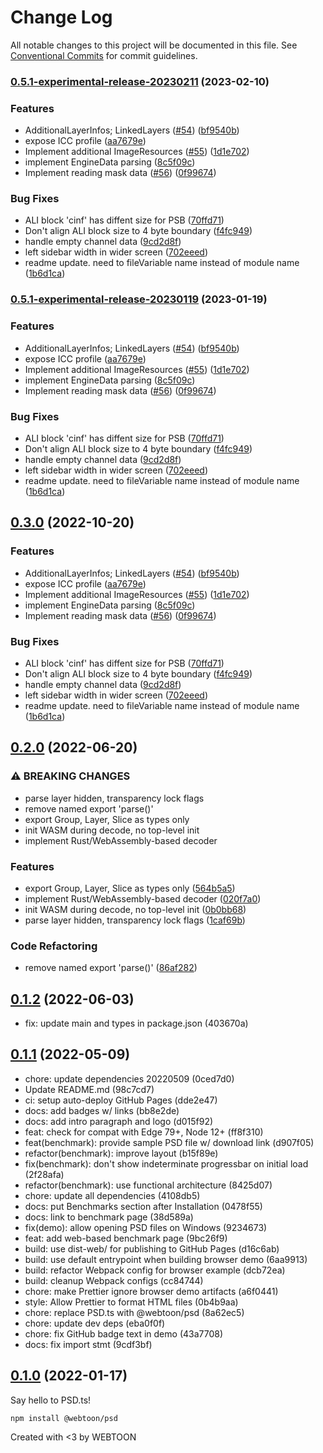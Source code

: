 # Change Log

All notable changes to this project will be documented in this file.
See [Conventional Commits](https://conventionalcommits.org) for commit guidelines.

### [0.5.1-experimental-release-20230211](https://github.com/opendesigndev/psd-ts/compare/0.2.0...0.5.1-experimental-release-20230211) (2023-02-10)


### Features

* AdditionalLayerInfos; LinkedLayers ([#54](https://github.com/opendesigndev/psd-ts/issues/54)) ([bf9540b](https://github.com/opendesigndev/psd-ts/commit/bf9540b784e23dcfe49b30fdba2931177d500ae2))
* expose ICC profile ([aa7679e](https://github.com/opendesigndev/psd-ts/commit/aa7679e6e79e22b8ea8ff8a8d4414cc90d6d7bf7))
* Implement additional ImageResources ([#55](https://github.com/opendesigndev/psd-ts/issues/55)) ([1d1e702](https://github.com/opendesigndev/psd-ts/commit/1d1e70234282e09da2404132368d5bbbb4d31aa5))
* implement EngineData parsing ([8c5f09c](https://github.com/opendesigndev/psd-ts/commit/8c5f09cf5b0338cda1344b56dd1aa9b1979da195))
* Implement reading mask data ([#56](https://github.com/opendesigndev/psd-ts/issues/56)) ([0f99674](https://github.com/opendesigndev/psd-ts/commit/0f9967493297a139d4773b1bb63991a6d8ae6b72))


### Bug Fixes

* ALI block 'cinf' has diffent size for PSB ([70ffd71](https://github.com/opendesigndev/psd-ts/commit/70ffd7107490400a6d4d5f9a595e8e0b95e60c91))
* Don't align ALI block size to 4 byte boundary ([f4fc949](https://github.com/opendesigndev/psd-ts/commit/f4fc9497d2826aeaed17910194dc9e8f7130ebe9))
* handle empty channel data ([9cd2d8f](https://github.com/opendesigndev/psd-ts/commit/9cd2d8f1caeeed778a9c902892f524d2d96b3f1b))
* left sidebar width in wider screen ([702eeed](https://github.com/opendesigndev/psd-ts/commit/702eeed01ae1da5338cf7aeb2b45002cb33c45ef))
* readme update. need to fileVariable name instead of module name ([1b6d1ca](https://github.com/opendesigndev/psd-ts/commit/1b6d1ca25d295bf2956191f466d358bc4a823a59))

### [0.5.1-experimental-release-20230119](https://github.com/opendesigndev/psd-ts/compare/0.2.0...0.5.1-experimental-release-20230119) (2023-01-19)


### Features

* AdditionalLayerInfos; LinkedLayers ([#54](https://github.com/opendesigndev/psd-ts/issues/54)) ([bf9540b](https://github.com/opendesigndev/psd-ts/commit/bf9540b784e23dcfe49b30fdba2931177d500ae2))
* expose ICC profile ([aa7679e](https://github.com/opendesigndev/psd-ts/commit/aa7679e6e79e22b8ea8ff8a8d4414cc90d6d7bf7))
* Implement additional ImageResources ([#55](https://github.com/opendesigndev/psd-ts/issues/55)) ([1d1e702](https://github.com/opendesigndev/psd-ts/commit/1d1e70234282e09da2404132368d5bbbb4d31aa5))
* implement EngineData parsing ([8c5f09c](https://github.com/opendesigndev/psd-ts/commit/8c5f09cf5b0338cda1344b56dd1aa9b1979da195))
* Implement reading mask data ([#56](https://github.com/opendesigndev/psd-ts/issues/56)) ([0f99674](https://github.com/opendesigndev/psd-ts/commit/0f9967493297a139d4773b1bb63991a6d8ae6b72))


### Bug Fixes

* ALI block 'cinf' has diffent size for PSB ([70ffd71](https://github.com/opendesigndev/psd-ts/commit/70ffd7107490400a6d4d5f9a595e8e0b95e60c91))
* Don't align ALI block size to 4 byte boundary ([f4fc949](https://github.com/opendesigndev/psd-ts/commit/f4fc9497d2826aeaed17910194dc9e8f7130ebe9))
* handle empty channel data ([9cd2d8f](https://github.com/opendesigndev/psd-ts/commit/9cd2d8f1caeeed778a9c902892f524d2d96b3f1b))
* left sidebar width in wider screen ([702eeed](https://github.com/opendesigndev/psd-ts/commit/702eeed01ae1da5338cf7aeb2b45002cb33c45ef))
* readme update. need to fileVariable name instead of module name ([1b6d1ca](https://github.com/opendesigndev/psd-ts/commit/1b6d1ca25d295bf2956191f466d358bc4a823a59))

## [0.3.0](https://github.com/webtoon/psd/compare/0.2.0...0.3.0) (2022-10-20)

### Features

- AdditionalLayerInfos; LinkedLayers ([#54](https://github.com/webtoon/psd/issues/54)) ([bf9540b](https://github.com/webtoon/psd/commit/bf9540b784e23dcfe49b30fdba2931177d500ae2))
- expose ICC profile ([aa7679e](https://github.com/webtoon/psd/commit/aa7679e6e79e22b8ea8ff8a8d4414cc90d6d7bf7))
- Implement additional ImageResources ([#55](https://github.com/webtoon/psd/issues/55)) ([1d1e702](https://github.com/webtoon/psd/commit/1d1e70234282e09da2404132368d5bbbb4d31aa5))
- implement EngineData parsing ([8c5f09c](https://github.com/webtoon/psd/commit/8c5f09cf5b0338cda1344b56dd1aa9b1979da195))
- Implement reading mask data ([#56](https://github.com/webtoon/psd/issues/56)) ([0f99674](https://github.com/webtoon/psd/commit/0f9967493297a139d4773b1bb63991a6d8ae6b72))

### Bug Fixes

- ALI block 'cinf' has diffent size for PSB ([70ffd71](https://github.com/webtoon/psd/commit/70ffd7107490400a6d4d5f9a595e8e0b95e60c91))
- Don't align ALI block size to 4 byte boundary ([f4fc949](https://github.com/webtoon/psd/commit/f4fc9497d2826aeaed17910194dc9e8f7130ebe9))
- handle empty channel data ([9cd2d8f](https://github.com/webtoon/psd/commit/9cd2d8f1caeeed778a9c902892f524d2d96b3f1b))
- left sidebar width in wider screen ([702eeed](https://github.com/webtoon/psd/commit/702eeed01ae1da5338cf7aeb2b45002cb33c45ef))
- readme update. need to fileVariable name instead of module name ([1b6d1ca](https://github.com/webtoon/psd/commit/1b6d1ca25d295bf2956191f466d358bc4a823a59))

## [0.2.0](https://github.com/webtoon/psd/compare/0.1.2...0.2.0) (2022-06-20)

### ⚠ BREAKING CHANGES

- parse layer hidden, transparency lock flags
- remove named export 'parse()'
- export Group, Layer, Slice as types only
- init WASM during decode, no top-level init
- implement Rust/WebAssembly-based decoder

### Features

- export Group, Layer, Slice as types only ([564b5a5](https://github.com/webtoon/psd/commit/564b5a5a7a87c40458e837c70902164d3e283660))
- implement Rust/WebAssembly-based decoder ([020f7a0](https://github.com/webtoon/psd/commit/020f7a00e9244a8b5c7cc30d8c68b62b2574a969))
- init WASM during decode, no top-level init ([0b0bb68](https://github.com/webtoon/psd/commit/0b0bb6822859c034ab8fb6345a7f301c249b0b44))
- parse layer hidden, transparency lock flags ([1caf69b](https://github.com/webtoon/psd/commit/1caf69b927cde01609e8b26a68c40eae80d58606))

### Code Refactoring

- remove named export 'parse()' ([86af282](https://github.com/webtoon/psd/commit/86af282efa6b4bef05f8ea6148461230bf01ab28))

## [0.1.2](https://github.com/webtoon/psd/compare/0.1.1...0.1.2) (2022-06-03)

- fix: update main and types in package.json (403670a)

## [0.1.1](https://github.com/webtoon/psd/compare/0.1.0...0.1.1) (2022-05-09)

- chore: update dependencies 20220509 (0ced7d0)
- Update README.md (98c7cd7)
- ci: setup auto-deploy GitHub Pages (dde2e47)
- docs: add badges w/ links (bb8e2de)
- docs: add intro paragraph and logo (d015f92)
- feat: check for compat with Edge 79+, Node 12+ (ff8f310)
- feat(benchmark): provide sample PSD file w/ download link (d907f05)
- refactor(benchmark): improve layout (b15f89e)
- fix(benchmark): don't show indeterminate progressbar on initial load (2f28afa)
- refactor(benchmark): use functional architecture (8425d07)
- chore: update all dependencies (4108db5)
- docs: put Benchmarks section after Installation (0478f55)
- docs: link to benchmark page (38d589a)
- fix(demo): allow opening PSD files on Windows (9234673)
- feat: add web-based benchmark page (9bc26f9)
- build: use dist-web/ for publishing to GitHub Pages (d16c6ab)
- build: use default entrypoint when building browser demo (6aa9913)
- build: refactor Webpack config for browser example (dcb72ea)
- build: cleanup Webpack configs (cc84744)
- chore: make Prettier ignore browser demo artifacts (a6f0441)
- style: Allow Prettier to format HTML files (0b4b9aa)
- chore: replace PSD.ts with @webtoon/psd (8a62ec5)
- chore: update dev deps (eba0f0f)
- chore: fix GitHub badge text in demo (43a7708)
- docs: fix import stmt (9cdf3bf)

## [0.1.0](https://github.com/webtoon/psd/tree/0.1.0) (2022-01-17)

Say hello to PSD.ts!

```
npm install @webtoon/psd
```

Created with <3 by WEBTOON